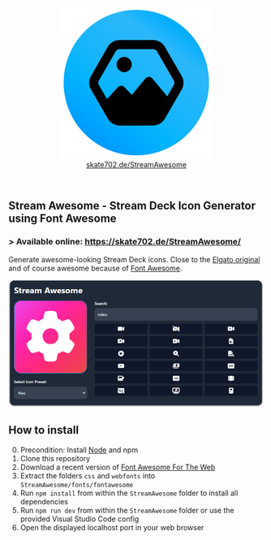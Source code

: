 <p align="center">
  <a href="https://skate702.de/StreamAwesome/"><img src = "streamawesome-logo.png"/></a><br>
  <a href="https://skate702.de/StreamAwesome/">skate702.de/StreamAwesome</a>
</p>
<p>&nbsp;</p>

## Stream Awesome - Stream Deck Icon Generator using Font Awesome
### > Available online: https://skate702.de/StreamAwesome/

Generate awesome-looking Stream Deck icons. Close to the [Elgato original](https://www.elgato.com/stream-deck) and of course awesome because of [Font Awesome](https://fontawesome.com/).

![image](preview.png)

## How to install
0. Precondition: Install [Node](https://nodejs.org) and npm
1. Clone this repository
2. Download a recent version of [Font Awesome For The Web](https://fontawesome.com/download)
3. Extract the folders `css` and `webfonts` into `StreamAwesome/fonts/fontawesome`
4. Run `npm install` from within the `StreamAwesome` folder to install all dependencies
5. Run `npm run dev` from within the `StreamAwesome` folder or use the provided Visual Studio Code config
6. Open the displayed localhost port in your web browser
